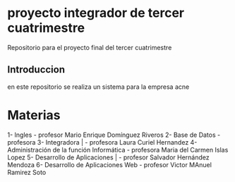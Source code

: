 # proyecto integrador de tercer cuatrimestre
Repositorio para el proyecto final del tercer cuatrimestre
## Introduccion
en este repositorio se realiza un sistema para la empresa acne
# Materias
1- Ingles - profesor Mario Enrique Domínguez Riveros
2- Base de Datos - profesora 
3- Integradora | - profesora  Laura Curiel Hernandez
4- Administración de la función Informática - profesora Maria del Carmen Islas Lopez
5- Desarrollo de Aplicaciones | - profesor Salvador  Hernández Mendoza
6- Desarrollo de Aplicaciones Web - profesor Victor MAnuel Ramirez Soto

